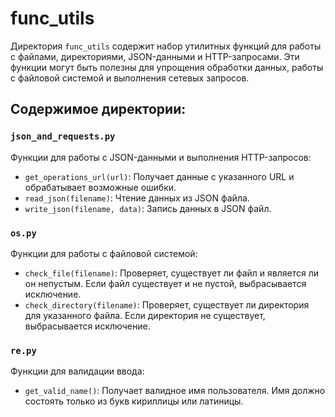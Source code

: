 # func_utils

Директория `func_utils` содержит набор утилитных функций для работы с файлами, директориями, JSON-данными и HTTP-запросами. Эти функции могут быть полезны для упрощения обработки данных, работы с файловой системой и выполнения сетевых запросов.

## Содержимое директории:

### `json_and_requests.py`
Функции для работы с JSON-данными и выполнения HTTP-запросов:
- `get_operations_url(url)`: Получает данные с указанного URL и обрабатывает возможные ошибки.
- `read_json(filename)`: Чтение данных из JSON файла.
- `write_json(filename, data)`: Запись данных в JSON файл.

### `os.py`
Функции для работы с файловой системой:
- `check_file(filename)`: Проверяет, существует ли файл и является ли он непустым. Если файл существует и не пустой, выбрасывается исключение.
- `check_directory(filename)`: Проверяет, существует ли директория для указанного файла. Если директория не существует, выбрасывается исключение.

### `re.py` 
Функции для валидации ввода:
- `get_valid_name()`: Получает валидное имя пользователя. Имя должно состоять только из букв кириллицы или латиницы.
